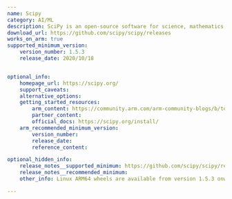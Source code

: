 ```yaml
---
name: Scipy
category: AI/ML
description: SciPy is an open-source software for science, mathematics, and engineering. It includes modules for statistics, integration, optimization, Fourier transforms, linear algebra, signal and image processing, ODE solvers, etc.
download_url: https://github.com/scipy/scipy/releases
works_on_arm: true
supported_minimum_version:
    version_number: 1.5.3
    release_date: 2020/10/18


optional_info:
    homepage_url: https://scipy.org/
    support_caveats:
    alternative_options:
    getting_started_resources:
        arm_content: https://community.arm.com/arm-community-blogs/b/tools-software-ides-blog/posts/aarch64-docker-images-for-tensorflow-and-pytorch
        partner_content:
        official_docs: https://scipy.org/install/
    arm_recommended_minimum_version:
        version_number:
        release_date:
        reference_content:

optional_hidden_info:
    release_notes__supported_minimum: https://github.com/scipy/scipy/releases/tag/v1.5.3
    release_notes__recommended_minimum:
    other_info: Linux ARM64 wheels are available from version 1.5.3 onwards.

---
```

